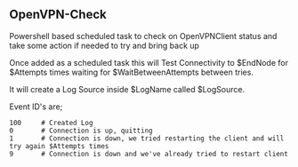 ## OpenVPN-Check
Powershell based scheduled task to check on OpenVPNClient status and take some action if needed to try and bring back up

Once added as a scheduled task this will Test Connectivity to $EndNode for $Attempts times waiting for $WaitBetweenAttempts between tries.

It will create a Log Source inside $LogName called $LogSource.

Event ID's are;
```
100     # Created Log
0       # Connection is up, quitting
1       # Connection is down, we tried restarting the client and will try again $Attempts times
9       # Connection is down and we've already tried to restart client
```